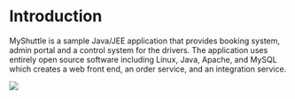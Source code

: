 # Introduction

MyShuttle is a sample Java/JEE application that provides booking system, admin portal and a control system for the drivers. 
The application uses entirely open source software including Linux, Java, Apache, and MySQL which creates a web front end, an order service, 
and an integration service.

![](https://vstsdemodata.visualstudio.com/aa2f337f-2dbf-4700-88e5-bf4f57f49cc6/_api/_versioncontrol/itemContent?repositoryId=14c9c1ce-2de9-4198-a252-3caca0305407&path=%2F1.png&version=GBmaster&contentOnly=true&__v=5)

